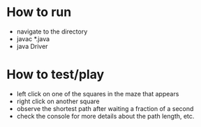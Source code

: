 # How to run

- navigate to the directory
- javac *.java
- java Driver

# How to test/play

- left click on one of the squares in the maze that appears
- right click on another square
- observe the shortest path after waiting a fraction of a second
- check the console for more details about the path length, etc.
